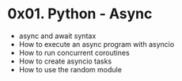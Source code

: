 # 0x01. Python - Async

- async and await syntax
- How to execute an async program with asyncio
- How to run concurrent coroutines
- How to create asyncio tasks
- How to use the random module